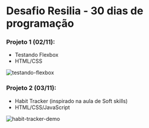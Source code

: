 # Desafio Resilia - 30 dias de programação

### Projeto 1 (02/11):
- Testando Flexbox
- HTML/CSS

![testando-flexbox](https://user-images.githubusercontent.com/66922422/140079756-f59d9770-5ca0-47a7-b7f5-0b46c9113a40.png)

### Projeto 2 (03/11):
- Habit Tracker (inspirado na aula de Soft skills)
- HTML/CSS/JavaScript

![habit-tracker-demo](https://user-images.githubusercontent.com/66922422/140079926-a5d93485-9628-479b-bb61-dd376413716b.png)

